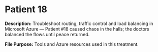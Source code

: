 # Patient 18

**Description:** Troubleshoot routing, traffic control and load balancing in Microsoft Azure — Patient #18 caused chaos in the halls; the doctors balanced the flows until peace returned.

**File Purpose:** Tools and Azure resources used in this treatment.
